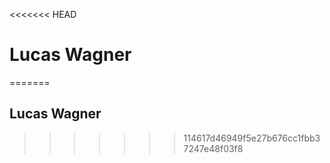 <<<<<<< HEAD
# Lucas Wagner
=======
## Lucas Wagner
>>>>>>> 114617d46949f5e27b676cc1fbb37247e48f03f8
